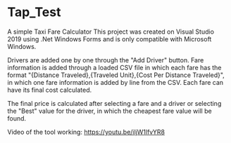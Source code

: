 # Tap_Test
A simple Taxi Fare Calculator
This project was created on Visual Studio 2019 using .Net Windows Forms and is only compatible with Microsoft Windows.

Drivers are added one by one through the "Add Driver" button.
Fare information is added through a loaded CSV file in which each fare has the format "{Distance Traveled},{Traveled Unit},{Cost Per Distance Traveled}",
in which one fare information is added by line from the CSV. Each fare can have its final cost calculated.

The final price is calculated after selecting a fare and a driver or selecting the "Best" value for the driver, in which the cheapest fare value will be found.

Video of the tool working:
https://youtu.be/iljW1lfvYR8
